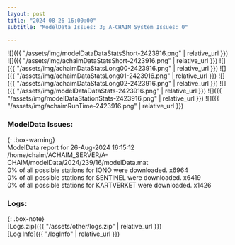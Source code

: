 ```yaml
---
layout: post
title: "2024-08-26 16:00:00"
subtitle: "ModelData Issues: 3; A-CHAIM System Issues: 0"

---
```


![]({{ "/assets/img/modelDataDataStatsShort-2423916.png" | relative_url }})
![]({{ "/assets/img/achaimDataStatsShort-2423916.png" | relative_url }})
![]({{ "/assets/img/achaimDataStatsLong00-2423916.png" | relative_url }})
![]({{ "/assets/img/achaimDataStatsLong01-2423916.png" | relative_url }})
![]({{ "/assets/img/achaimDataStatsLong02-2423916.png" | relative_url }})
![]({{ "/assets/img/modelDataDataStats-2423916.png" | relative_url }})
![]({{ "/assets/img/modelDataStationStats-2423916.png" | relative_url }})
![]({{ "/assets/img/achaimRunTime-2423916.png" | relative_url }})


### ModelData Issues:  
  
{: .box-warning}  
 ModelData report for 26-Aug-2024 16:15:12   
 /home/chaim/ACHAIM_SERVER/A-CHAIM/modelData/2024/239/16/modelData.mat   
 0% of all possible stations for IONO were downloaded. x6964   
 0% of all possible stations for SENTINEL were downloaded. x6419   
 0% of all possible stations for KARTVERKET were downloaded. x1426   
  


### Logs:  
  
{: .box-note}  
[Logs.zip]({{ "/assets/other/logs.zip" | relative_url }})  
[Log Info]({{ "/logInfo" | relative_url }})  
